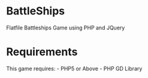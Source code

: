 BattleShips
===========

Flatfile Battleships Game using PHP and JQuery

Requirements
============
This game requires:
	- PHP5 or Above
	- PHP GD Library